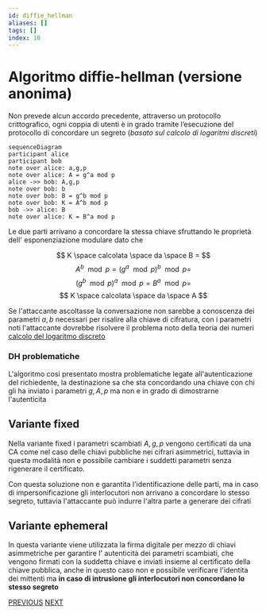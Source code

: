 ```yaml
---
id: diffie_hellman
aliases: []
tags: []
index: 10
---
```


# Algoritmo diffie-hellman (versione anonima)

Non prevede alcun accordo precedente, attraverso un protocollo crittografico, ogni coppia di utenti è in grado tramite l’esecuzione del protocollo di concordare un segreto (*basato sul calcolo di logaritmi discreti*)

```mermaid
sequenceDiagram
participant alice
participant bob
note over alice: a,g,p
note over alice: A = g^a mod p
alice ->> bob: A,g,p
note over bob: b
note over bob: B = g^b mod p
note over bob: K = A^b mod p
bob ->> alice: B
note over alice: K = B^a mod p
```

Le due parti arrivano a concordare la stessa chiave sfruttando le proprietà dell' esponenziazione modulare dato che

$$
K \space calcolata \space da \space B =
$$
$$
A^b\mod{p} =(g^a\mod{p})^b\mod{p} = 
$$
$$
(g^b\mod{p})^a \mod{p} = B^a\mod{p} = 
$$
$$
K \space calcolata \space da \space A
$$

Se l'attaccante ascoltasse la conversazione non sarebbe a conoscenza dei parametri $a,b$ necessari per risalire alla chiave di cifratura, con i parametri noti l'attaccante dovrebbe risolvere il problema noto della teoria dei numeri [calcolo del logaritmo discreto](problemi_difficili.md#CALCOLO%20DEL%20LOGARITMO%20DISCRETO)

### DH problematiche

L'algoritmo cosi presentato mostra problematiche legate all'autenticazione del richiedente, la destinazione sa che sta concordando una chiave con chi gli ha inviato i parametri $g,A,p$ ma non e in grado di dimostrarne l'autenticita

## Variante fixed

Nella variante fixed i parametri scambiati $A,g,p$ vengono certificati da una CA come nel caso delle chiavi pubbliche nei cifrari asimmetrici, tuttavia in questa modalità non e possibile cambiare i suddetti parametri senza rigenerare il certificato.

Con questa soluzione non e garantita l'identificazione delle parti, ma in caso di impersonificazione gli interlocutori non arrivano a concordare lo stesso segreto, tuttavia l'attaccante può indurre l'altra parte a generare dei cifrati

## Variante ephemeral

In questa variante viene utilizzata la firma digitale per mezzo di chiavi asimmetriche per garantire l' autenticità dei parametri scambiati, che vengono firmati con la suddetta chiave e inviati insieme al certificato della chiave pubblica, anche in questo caso non e possibile verificare l'identita dei mittenti ma **in caso di intrusione gli interlocutori non concordano lo stesso segreto**

[PREVIOUS](key_management.md) [NEXT](sicurezza_informazione/ipsec.md)